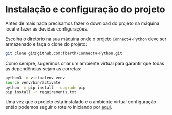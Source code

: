 # Instalação e configuração do projeto

Antes de mais nada precisamos fazer o download do projeto na máquina local e 
fazer as devidas configurações.

Escolha o diretório na sua máquina onde o projeto `Connect4-Python` deve ser armazenado
e faça o clone do projeto: 

```bash
git clone git@github.com:fbarth/Connect4-Python.git
```

Como sempre, sugerimos criar um ambiente virtual para garantir que todas as dependências 
sejam as corretas: 

```bash
python3 -m virtualenv venv
source venv/bin/activate
python -m pip install --upgrade pip
pip install -r requirements.txt
```

Uma vez que o projeto está instalado e o ambiente virtual configuração então podemos seguir o roteiro iniciando por [aqui](parte1.md).